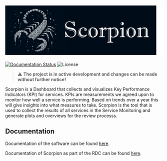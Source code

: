 ![Scorpion](docs/assets/scorpion-banner.png)


[![Documentation Status](https://readthedocs.org/projects/scorpion4biodiversity/badge/?version=latest)](https://scorpion4biodiversity.readthedocs.io/?badge=latest)
![License](https://img.shields.io/github/license/IPK-BIT/scorpion)

> :warning: **The project is in active development and changes can be made without further notice!**

Scorpion is a Dashboard that collects and visualizes Key Performance Indicators (KPI) for services. KPIs are measurements we agreed upon to monitor how well a service is performing. Based on trends over a year this will give insights into what measures to take. Scorpion is the tool that is used to collect the results of all services in the Service Monitoring and generate plots and overviews for the review processs.

## Documentation

Documentation of the software can be found [here](https://scorpion4biodiversity.readthedocs.io/en/latest/).

Documentation of Scorpion as part of the RDC can be found [here](https://kb.gfbio.org/display/KB/Service+Monitoring%3A+Scorpion).